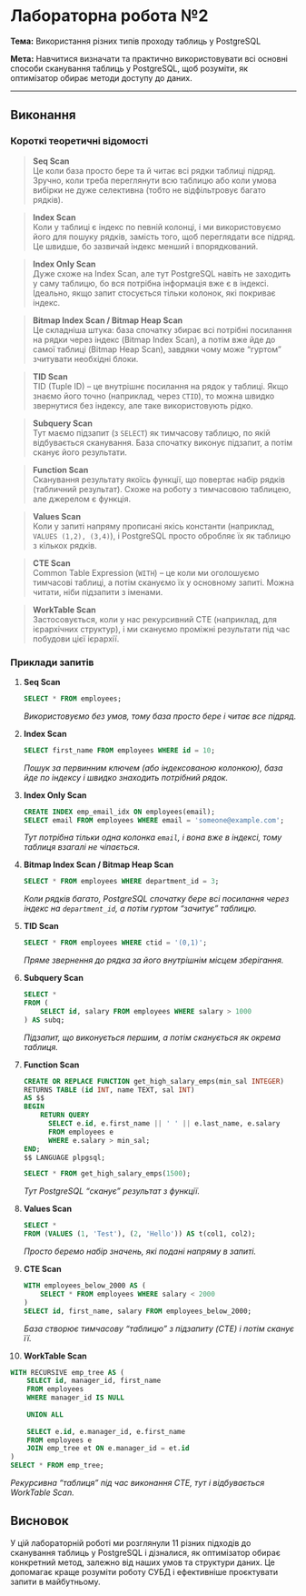 # Лабораторна робота №2

**Тема:** Використання різних типів проходу таблиць у PostgreSQL

**Мета:** Навчитися визначати та практично використовувати всі основні способи сканування таблиць у PostgreSQL, щоб розуміти, як оптимізатор обирає методи доступу до даних.

---

## Виконання

### Короткі теоретичні відомості

> **Seq Scan**  
> Це коли база просто бере та й читає всі рядки таблиці підряд. Зручно, коли треба переглянути всю таблицю або коли умова вибірки не дуже селективна (тобто не відфільтровує багато рядків).

> **Index Scan**  
> Коли у таблиці є індекс по певній колонці, і ми використовуємо його для пошуку рядків, замість того, щоб переглядати все підряд. Це швидше, бо зазвичай індекс менший і впорядкований.

> **Index Only Scan**  
> Дуже схоже на Index Scan, але тут PostgreSQL навіть не заходить у саму таблицю, бо вся потрібна інформація вже є в індексі. Ідеально, якщо запит стосується тільки колонок, які покриває індекс.

> **Bitmap Index Scan / Bitmap Heap Scan**  
> Це складніша штука: база спочатку збирає всі потрібні посилання на рядки через індекс (Bitmap Index Scan), а потім вже йде до самої таблиці (Bitmap Heap Scan), завдяки чому може “гуртом” зчитувати необхідні блоки.

> **TID Scan**  
> TID (Tuple ID) – це внутрішнє посилання на рядок у таблиці. Якщо знаємо його точно (наприклад, через `CTID`), то можна швидко звернутися без індексу, але таке використовують рідко.

> **Subquery Scan**  
> Тут маємо підзапит (з `SELECT`) як тимчасову таблицю, по якій відбувається сканування. База спочатку виконує підзапит, а потім сканує його результати.

> **Function Scan**  
> Сканування результату якоїсь функції, що повертає набір рядків (табличний результат). Схоже на роботу з тимчасовою таблицею, але джерелом є функція.

> **Values Scan**  
> Коли у запиті напряму прописані якісь константи (наприклад, `VALUES (1,2), (3,4)`), і PostgreSQL просто обробляє їх як таблицю з кількох рядків.

> **CTE Scan**  
> Common Table Expression (`WITH`) – це коли ми оголошуємо тимчасові таблиці, а потім скануємо їх у основному запиті. Можна читати, ніби підзапити з іменами.

> **WorkTable Scan**  
> Застосовується, коли у нас рекурсивний CTE (наприклад, для ієрархічних структур), і ми скануємо проміжні результати під час побудови цієї ієрархії.

### Приклади запитів

1. **Seq Scan**  
   ```sql
   SELECT * FROM employees;
   ```
   *Використовуємо без умов, тому база просто бере і читає все підряд.*

2. **Index Scan**  
   ```sql
   SELECT first_name FROM employees WHERE id = 10;
   ```
   *Пошук за первинним ключем (або індексованою колонкою), база йде по індексу і швидко знаходить потрібний рядок.*

3. **Index Only Scan**  
   ```sql
   CREATE INDEX emp_email_idx ON employees(email);
   SELECT email FROM employees WHERE email = 'someone@example.com';
   ```
   *Тут потрібна тільки одна колонка `email`, і вона вже в індексі, тому таблиця взагалі не чіпається.*

4. **Bitmap Index Scan / Bitmap Heap Scan**  
   ```sql
   SELECT * FROM employees WHERE department_id = 3;
   ```
   *Коли рядків багато, PostgreSQL спочатку бере всі посилання через індекс на `department_id`, а потім гуртом “зачитує” таблицю.*

5. **TID Scan**  
   ```sql
   SELECT * FROM employees WHERE ctid = '(0,1)';
   ```
   *Пряме звернення до рядка за його внутрішнім місцем зберігання.*

6. **Subquery Scan**  
   ```sql
   SELECT * 
   FROM (
       SELECT id, salary FROM employees WHERE salary > 1000
   ) AS subq;
   ```
   *Підзапит, що виконується першим, а потім сканується як окрема таблиця.*

7. **Function Scan**  
   ```sql
   CREATE OR REPLACE FUNCTION get_high_salary_emps(min_sal INTEGER)
   RETURNS TABLE (id INT, name TEXT, sal INT)
   AS $$
   BEGIN
       RETURN QUERY 
         SELECT e.id, e.first_name || ' ' || e.last_name, e.salary
         FROM employees e
         WHERE e.salary > min_sal;
   END;
   $$ LANGUAGE plpgsql;

   SELECT * FROM get_high_salary_emps(1500);
   ```
   *Тут PostgreSQL “сканує” результат з функції.*

8. **Values Scan**  
   ```sql
   SELECT *
   FROM (VALUES (1, 'Test'), (2, 'Hello')) AS t(col1, col2);
   ```
   *Просто беремо набір значень, які подані напряму в запиті.*

9. **CTE Scan**  
   ```sql
   WITH employees_below_2000 AS (
       SELECT * FROM employees WHERE salary < 2000
   )
   SELECT id, first_name, salary FROM employees_below_2000;
   ```
   *База створює тимчасову “таблицю” з підзапиту (CTE) і потім сканує її.*

10. **WorkTable Scan**  
   ```sql
   WITH RECURSIVE emp_tree AS (
       SELECT id, manager_id, first_name 
       FROM employees
       WHERE manager_id IS NULL
       
       UNION ALL
       
       SELECT e.id, e.manager_id, e.first_name
       FROM employees e
       JOIN emp_tree et ON e.manager_id = et.id
   )
   SELECT * FROM emp_tree;
   ```
   *Рекурсивна “таблиця” під час виконання CTE, тут і відбувається WorkTable Scan.*

## Висновок

У цій лабораторній роботі ми розглянули 11 різних підходів до сканування таблиць у PostgreSQL і дізналися, як оптимізатор обирає конкретний метод, залежно від наших умов та структури даних. Це допомагає краще розуміти роботу СУБД і ефективніше проєктувати запити в майбутньому.